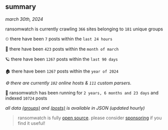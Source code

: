 
## summary
_march 30th, 2024_

ransomwatch is currently crawling `366` sites belonging to `181` unique groups

⏲ there have been `7` posts within the `last 24 hours`

🦈 there have been `423` posts within the `month of march`

🪐 there have been `1267` posts within the `last 90 days`

🏚 there have been `1267` posts within the `year of 2024`

_⚙️ there are currently `102` online hosts & `111` custom parsers._

🦕 ransomwatch has been running for `2 years, 6 months and 23 days` and indexed `10724` posts

_all data  [(groups)](http://ransomwhat.telemetry.ltd/groups) and [(posts)](http://ransomwhat.telemetry.ltd/posts) is available in JSON (updated hourly)_

> ransomwatch is fully [open source](https://github.com/joshhighet/ransomwatch#ransomwatch--). please consider [sponsoring](https://github.com/sponsors/joshhighet) if you find it useful!

